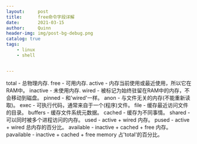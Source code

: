 ```yaml
---
layout:     post
title:      free命令字段详解
date:       2021-03-15
author:     Quinn
header-img: img/post-bg-debug.png
catalog: true
tags:
    - linux
    - shell


---
```


total - 总物理内存.
free - 可用内存.
active - 内存当前使用或最近使用，所以它在RAM中。
inactive - 未使用内存.
wired - 被标记为始终驻留在RAM中的内存，不会移动到磁盘。
pinned - 和'wired'一样。
anon - 与文件无关的内存(不能重新读取)。
exec - 可执行代码，通常来自于一个(程序)文件。
file - 缓存最近访问文件的目录。
buffers - 缓存文件系统元数据。
cached - 缓存为不同事情。
shared - 可以同时被多个进程访问的内存。
used - active + wired 内存。
pused - active + wired 总内存的百分比。
available - inactive + cached + free 内存。
pavailable - inactive + cached + free memory 占'total'的百分比。
